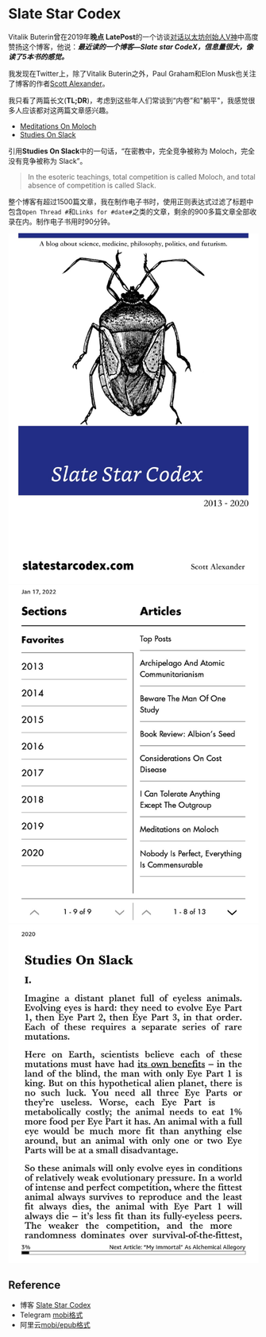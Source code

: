 # Slate Star Codex

Vitalik Buterin曾在2019年**晚点 LatePost**的一个访谈[对话以太坊创始人V神](https://www.latepost.com/news/dj_detail?id=119)中高度赞扬这个博客，他说：***最近读的一个博客—Slate star CodeX，信息量很大，像读了5本书的感觉。***

我发现在Twitter上，除了Vitalik Buterin之外，Paul Graham和Elon Musk也关注了博客的作者[Scott Alexander](https://twitter.com/slatestarcodex)。

我只看了两篇长文(**TL;DR**)，考虑到这些年人们常谈到“内卷”和"躺平"，我感觉很多人应该都对这两篇文章感兴趣。

 - [Meditations On Moloch](https://slatestarcodex.com/2014/07/30/meditations-on-moloch/)
 - [Studies On Slack](https://slatestarcodex.com/2020/05/12/studies-on-slack/)

引用**Studies On Slack**中的一句话，“在密教中，完全竞争被称为 Moloch，完全没有竞争被称为 Slack”。

>In the esoteric teachings, total competition is called Moloch, and total absence of competition is called Slack.

整个博客有超过1500篇文章，我在制作电子书时，使用正则表达式过滤了标题中包含`Open Thread #`和`Links for #date#`之类的文章，剩余的900多篇文章全部收录在内。制作电子书用时90分钟。

![](images/cover.jpg)
![](images/screenshot_1.jpg)
![](images/screenshot_2.jpg)

## Reference

 - 博客 [Slate Star Codex](https://slatestarcodex.com)
 - Telegram [mobi格式](https://t.me/master_thyself/333)
 - 阿里云[mobi/epub格式](https://www.aliyundrive.com/s/GcpSbFY6i23)
